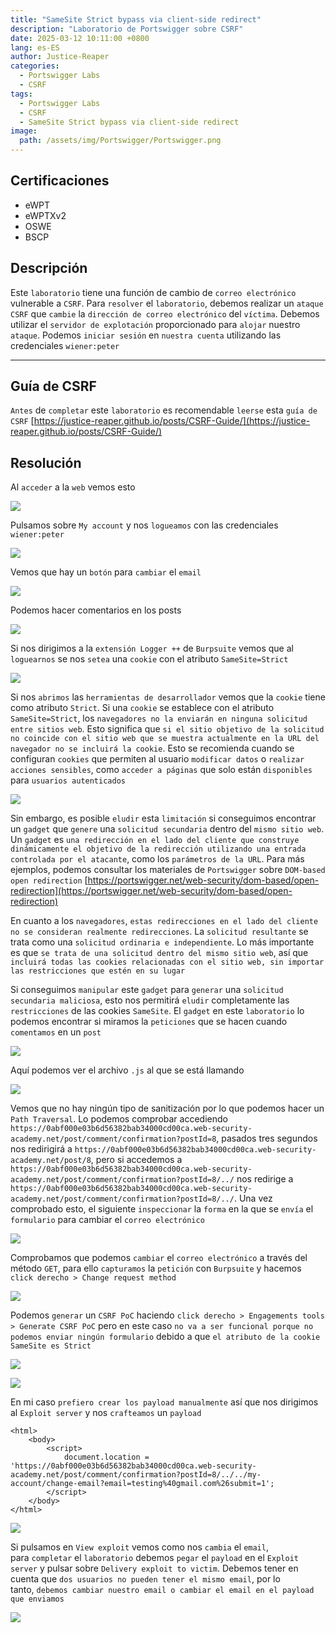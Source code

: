 ```yaml
---
title: "SameSite Strict bypass via client-side redirect"
description: "Laboratorio de Portswigger sobre CSRF"
date: 2025-03-12 10:11:00 +0800
lang: es-ES
author: Justice-Reaper
categories:
  - Portswigger Labs
  - CSRF
tags:
  - Portswigger Labs
  - CSRF
  - SameSite Strict bypass via client-side redirect
image:
  path: /assets/img/Portswigger/Portswigger.png
---
```


## Certificaciones

- eWPT
- eWPTXv2
- OSWE
- BSCP

## Descripción

Este `laboratorio` tiene una función de cambio de `correo electrónico` vulnerable a `CSRF`. Para `resolver` el `laboratorio`, debemos realizar un `ataque CSRF` que `cambie` la `dirección de correo electrónico` del `víctima`. Debemos utilizar el `servidor de explotación` proporcionado para `alojar` nuestro `ataque`. Podemos `iniciar sesión` en `nuestra cuenta` utilizando las credenciales `wiener:peter`

---

## Guía de CSRF

`Antes` de `completar` este `laboratorio` es recomendable `leerse` esta `guía de CSRF` [https://justice-reaper.github.io/posts/CSRF-Guide/](https://justice-reaper.github.io/posts/CSRF-Guide/)

## Resolución

Al `acceder` a la `web` vemos esto

![](/assets/img/CSRF-Lab-8/image_1.png)

Pulsamos sobre `My account` y nos `logueamos` con las credenciales `wiener:peter`

![](/assets/img/CSRF-Lab-8/image_2.png)

Vemos que hay un `botón` para `cambiar` el `email`

![](/assets/img/CSRF-Lab-8/image_3.png)

Podemos hacer comentarios en los posts

![](/assets/img/CSRF-Lab-8/image_4.png)

Si nos dirigimos a la `extensión Logger ++` de `Burpsuite` vemos que al `loguearnos` se nos `setea` una `cookie` con el atributo `SameSite=Strict`

![](/assets/img/CSRF-Lab-8/image_5.png)

Si nos `abrimos` las `herramientas de desarrollador` vemos que la `cookie` tiene como atributo `Strict`. Si una `cookie` se establece con el atributo `SameSite=Strict`, los `navegadores no la enviarán en ninguna solicitud entre sitios web`. Esto significa que `si el sitio objetivo de la solicitud no coincide con el sitio web que se muestra actualmente en la URL del navegador no se incluirá la cookie`. Esto se recomienda cuando se configuran `cookies` que permiten al usuario `modificar datos` o `realizar acciones sensibles`, como `acceder a páginas` que solo están `disponibles` para `usuarios autenticados`

![](/assets/img/CSRF-Lab-8/image_6.png)

Sin embargo, es posible `eludir` esta `limitación` si conseguimos encontrar un `gadget` que `genere` una `solicitud secundaria` dentro del `mismo sitio web`. Un `gadget` es `una redirección en el lado del cliente que construye dinámicamente el objetivo de la redirección utilizando una entrada controlada por el atacante`, como los `parámetros de la URL`. Para más ejemplos, podemos consultar los materiales de `Portswigger` sobre `DOM-based open redirection` [https://portswigger.net/web-security/dom-based/open-redirection](https://portswigger.net/web-security/dom-based/open-redirection)

En cuanto a los `navegadores`, `estas redirecciones en el lado del cliente no se consideran realmente redirecciones`. La `solicitud resultante` se trata como una `solicitud ordinaria e independiente`. Lo más importante es que `se trata de una solicitud dentro del mismo sitio web`, así que `incluirá todas las cookies relacionadas con el sitio web, sin importar las restricciones que estén en su lugar`

Si conseguimos `manipular` este `gadget` para `generar` una `solicitud secundaria maliciosa`, esto nos permitirá `eludir` completamente las `restricciones` de las cookies `SameSite`. El `gadget` en este `laboratorio` lo podemos encontrar si miramos la `peticiones` que se hacen cuando `comentamos` en un `post`

![](/assets/img/CSRF-Lab-8/image_7.png)

Aquí podemos ver el archivo `.js` al que se está llamando

![](/assets/img/CSRF-Lab-8/image_8.png)

Vemos que no hay ningún tipo de sanitización por lo que podemos hacer un `Path Traversal`. Lo podemos comprobar accediendo `https://0abf000e03b6d56382bab34000cd00ca.web-security-academy.net/post/comment/confirmation?postId=8`, pasados tres segundos nos redirigirá a `https://0abf000e03b6d56382bab34000cd00ca.web-security-academy.net/post/8`, pero si accedemos a `https://0abf000e03b6d56382bab34000cd00ca.web-security-academy.net/post/comment/confirmation?postId=8/../` nos redirige a `https://0abf000e03b6d56382bab34000cd00ca.web-security-academy.net/post/comment/confirmation?postId=8/../`. Una vez comprobado esto, el siguiente `inspeccionar` la `forma` en la que se `envía` el `formulario` para cambiar el `correo electrónico`

![](/assets/img/CSRF-Lab-8/image_9.png)

Comprobamos que podemos `cambiar` el `correo electrónico` a través del método `GET`, para ello `capturamos` la `petición` con `Burpsuite` y hacemos `click derecho > Change request method`

![](/assets/img/CSRF-Lab-8/image_10.png)

Podemos `generar` un `CSRF PoC` haciendo `click derecho > Engagements tools > Generate CSRF PoC` pero en este caso `no va a ser funcional porque no podemos enviar ningún formulario` debido a que `el atributo de la cookie SameSite es Strict`

![](/assets/img/CSRF-Lab-8/image_11.png)

![](/assets/img/CSRF-Lab-8/image_12.png)

En mi caso `prefiero crear los payload manualmente` así que nos dirigimos al `Exploit server` y nos `crafteamos` un `payload`

```
<html>
    <body>
        <script> 
            document.location = 'https://0abf000e03b6d56382bab34000cd00ca.web-security-academy.net/post/comment/confirmation?postId=8/../../my-account/change-email?email=testing%40gmail.com%26submit=1';
        </script>
    </body>
</html>
```

![](/assets/img/CSRF-Lab-8/image_13.png)

Si pulsamos en `View exploit` vemos como nos `cambia` el `email`, para `completar` el `laboratorio` debemos `pegar` el `payload` en el `Exploit server` y pulsar sobre `Delivery exploit to victim`. Debemos tener en cuenta que `dos usuarios no pueden tener el mismo email`, por lo tanto, `debemos cambiar nuestro email o cambiar el email en el payload que enviamos`

![](/assets/img/CSRF-Lab-8/image_14.png)
